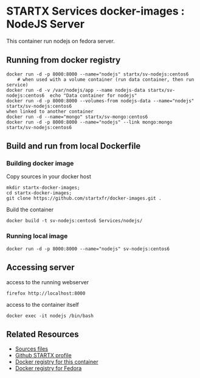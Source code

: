 # STARTX Services docker-images : NodeJS Server
This container run nodejs on fedora server.

## Running from docker registry

	docker run -d -p 8000:8000 --name="nodejs" startx/sv-nodejs:centos6
        # when used with a volume container (run data container, then run service)
	docker run -d -v /var/nodejs/app --name nodejs-data startx/sv-nodejs:centos6  echo "Data container for nodejs"
	docker run -d -p 8000:8000 --volumes-from nodejs-data --name="nodejs" startx/sv-nodejs:centos6
	when linked to another container
	docker run -d --name="mongo" startx/sv-mongo:centos6
	docker run -d -p 8000:8000 --name="nodejs" --link mongo:mongo startx/sv-nodejs:centos6

## Build and run from local Dockerfile
### Building docker image
Copy sources in your docker host 

	mkdir startx-docker-images; 
	cd startx-docker-images;
	git clone https://github.com/startxfr/docker-images.git .

Build the container

	docker build -t sv-nodejs:centos6 Services/nodejs/

### Running local image

	docker run -d -p 8000:8000 --name="nodejs" sv-nodejs:centos6

## Accessing server
access to the running webserver

	firefox http://localhost:8000

access to the container itself

	docker exec -it nodejs /bin/bash

## Related Resources
* [Sources files](https://github.com/startxfr/docker-images/tree/master/Services/nodejs)
* [Github STARTX profile](https://github.com/startxfr/docker-images)
* [Docker registry for this container](https://registry.hub.docker.com/u/startx/sv-nodejs/)
* [Docker registry for Fedora](https://registry.hub.docker.com/u/fedora/)
